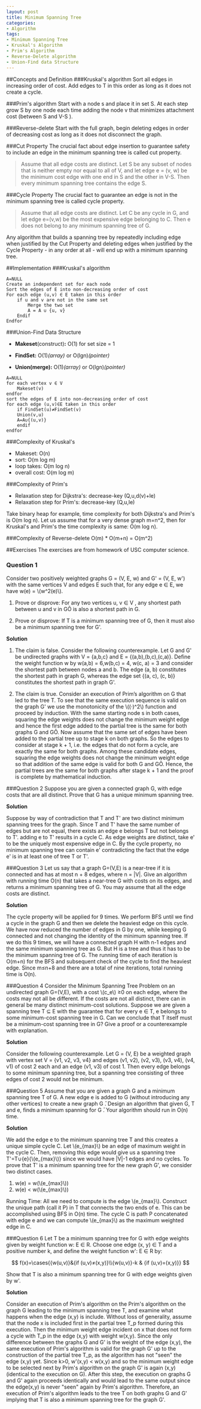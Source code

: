 ```yaml
---
layout: post
title: Minimum Spanning Tree
categories:
- Algorithm
tags:
- Minimum Spanning Tree
- Kruskal's Algorithm
- Prim's Algorithm
- Reverse-Delete algorithm
- Union-Find data Structure
---
```


##Concepts and Definition
###Kruskal's algorithm
Sort all edges in increasing order of cost. Add edges to T in this order as long as it does not create a cycle. 

###Prim's algorithm
Start with a node s and place it in set S. At each step grow S by one node each time adding the node v that minimizes attachment cost (between S and V-S ).

###Reverse-delete
Start with the full graph, begin deleting edges in order of decreasing cost as long as it does not disconnect the graph.

###Cut Property 
The crucial fact about edge insertion to guarantee safety to include an edge in the minimum spanning tree is called cut property.

> Assume that all edge costs are distinct. Let S be any subset of nodes that is neither empty nor equal to all of V, and let edge e = (v, w) be the minimum cost edge with one end in S and the other in V-S. Then every minimum spanning tree contains the edge S.

###Cycle Property 
The crucial fact to guarantee an edge is not in the minimum spanning tree is called cycle property. 

> Assume that all edge costs are distinct. Let C be any cycle in G, and let edge e=(v,w) be the most expensive edge belonging to C. Then e does not belong to any minimum spanning tree of G.

Any algorithm that builds a spanning tree by repeatedly including edge when justified by the Cut Property and deleting edges when justified by the Cycle Property - in any order at all - will end up with a minimum spanning tree.

##Implementation
###Kruskal's algorithm

```
A=NULL
Create an independent set for each node
Sort the edges of E into non-decreasing order of cost
For each edge (u,v) ∈ E taken in this order 
	if u and v are not in the same set
		Merge the two set
		A = A ∪ {u, v}
	Endif
Endfor
```	

###Union-Find Data Structure

- **Makeset**(construct)**:** O(1) for set size = 1

- **FindSet:** O(1)*(array)* or O(lgn)*(pointer)*

-  **Union(merge):** O(1)*(array)* or O(lgn)*(pointer)*

```
A=NULL
for each vertex v ∈ V
	Makeset(v)
endfor
sort the edges of E into non-decreasing order of cost
for each edge (u,v)∈E taken in this order
	if FindSet(u)≠FindSet(v)
	Union(v,u)
	A=A∪{(u,v)}
	endif
endfor
```

###Complexity of Kruskal's
- Makeset: O(n)
- sort: O(m log m)
- loop takes: O(m log n)
- overall cost: O(m log m)

###Complexity of Prim's
- Relaxation step for Dijkstra's: decrease-key (Q,u,d(v)+le)
- Relaxation step for Prim's: decrease-key (Q,u,le)

Take binary heap for example, time complexity for both Dijkstra's and Prim's is O(m log n). Let us assume that for a very dense graph m=n^2, then for Kruskal's and Prim's the time complexity is same: O(m log n).

###Complexity of Reverse-delete
O(m) * O(m+n) = O(m^2)

##Exercises
The exercises are from homework of USC computer science.
###	Question 1

Consider two positively weighted graphs G = (V, E, w) and G' = (V, E, w') with the same vertices V and edges E such that, for any edge e ∈ E, we have w(e) = \\(w^2(e)\\).1. Prove or disprove: For any two vertices u, v ∈ V , any shortest path between u and v in GÕ is also a shortest path in G.
2. Prove or disprove: If T is a minimum spanning tree of G, then it must also be a minimum spanning tree for G'.
**Solution**
1. The claim is false. Consider the following counterexample. Let G and G' be undirected graphs with V = {a,b,c} and E = {(a,b),(b,c),(c,a)}. Define the weight function w by w(a,b) = 6,w(b,c) = 4, w(c, a) = 3 and consider the shortest path between nodes a and b. The edge (a, b) constitutes the shortest path in graph G, whereas the edge set {(a, c), (c, b)} constitutes the shortest path in graph G'.2. The claim is true. Consider an execution of Prim’s algorithm on G that led to the tree T. To see that the same execution sequence is valid on the graph G' we use the monotonicity of the \\((·)^2\\) function and proceed by induction. With the same starting node s in both cases, squaring the edge weights does not change the minimum weight edge and hence the first edge added to the partial tree is the same for both graphs G and GÕ. Now assume that the same set of edges have been added to the partial tree up to stage k on both graphs. So the edges to consider at stage k + 1, i.e. the edges that do not form a cycle, are exactly the same for both graphs. Among these candidate edges, squaring the edge weights does not change the minimum weight edge so that addition of the same edge is valid for both G and GÕ. Hence, the partial trees are the same for both graphs after stage k + 1 and the proof is complete by mathematical induction.
###Question 2
Suppose you are given a connected graph G, with edge costs that are all distinct. Prove that G has a unique minimum spanning tree.**Solution**
Suppose by way of contradiction that T and T' are two distinct minimum spanning trees for the graph. Since T and T' have the same number of edges but are not equal, there exists an edge e belongs T but not belongs to T'. adding e to T' results in a cycle C. As edge weights are distinct, take e' to be the uniquely most expensive edge in C. By the cycle property, no minimum spanning tree can contain e' contradicting the fact that the edge e' is in at least one of tree T or T'.
###Question 3Let us say that a graph G=(V,E) is a near-tree if it is connected and has at most n + 8 edges, where n = |V|. Give an algorithm with running time O(n) that takes a near-tree G with costs on its edges, and returns a minimum spanning tree of G. You may assume that all the edge costs are distinct.
**Solution**

The cycle property will be applied for 9 times. We perform BFS until we find a cycle in the graph G and then we delete the heaviest edge on this cycle. We have now reduced the number of edges in G by one, while keeping G connected and not changing the identity of the minimum spanning tree. If we do this 9 times, we will have a connected graph H with n-1 edges and the same minimum spanning tree as G. But H is a tree and thus it has to be the minimum spanning tree of G. The running time of each iteration is O(m+n) for the BFS and subsequent check of the cycle to find the heaviest edge. Since m≤n+8 and there are a total of nine iterations, total running time is O(n).###Question 4Consider the Minimum Spanning Tree Problem on an undirected graph G=(V,E), with a cost \\(c_e\\) ≥0 on each edge, where the costs may not all be different. If the costs are not all distinct, there can in general be many distinct minimum-cost solutions. Suppose we are given a spanning tree T ⊆ E with the guarantee that for every e ∈ T, e belongs to some minimum-cost spanning tree in G. Can we conclude that T itself must be a minimum-cost spanning tree in G? Give a proof or a counterexample with explanation.

**Solution**

Consider the following counterexample. Let G = (V, E) be a weighted graph with vertex set V = {v1, v2, v3, v4} and edges (v1, v2), (v2, v3), (v3, v4), (v4, v1) of cost 2 each and an edge (v1, v3) of cost 1. Then every edge belongs to some minimum spanning tree, but a spanning tree consisting of three edges of cost 2 would not be minimum.

###Question 5
Assume that you are given a graph G and a minimum spanning tree T of G. A new edge e is added to G (without introducing any other vertices) to create a new graph G ̄. Design an algorithm that given G, T and e, finds a minimum spanning for G ̄. Your algorithm should run in O(n) time.

**Solution**

We add the edge e to the minimum spanning tree T and this creates a unique simple cycle C. Let \\(e\_{max}\\) be an edge of maximum weight in the cycle C. Then, removing this edge would give us a spanning tree T'=T∪{e}{\\(e\_{max}\\)} since we would have |V|-1 edges and no cycles. To prove that T' is a minimum spanning tree for the new graph G', we consider two distinct cases.

1. w(e) = w(\\(e\_{max}\\))
2. w(e) < w(\\(e\_{max}\\))
Running Time: All we need to compute is the edge \\(e\_{max}\\). Construct the unique path (call it P) in T that connects the two ends of e. This can be accomplished using BFS in O(n) time. The cycle C is path P concatenated with edge e and we can compute \\(e\_{max}\\) as the maximum weighted edge in C.
###Question 6Let T be a minimum spanning tree for G with edge weights given by weight function w: E ∈ R. Choose one edge (x, y) ∈ T and a positive number k, and define the weight function w': E ∈ R by:
$$ f(x)=\cases{{w(u,v)}&{if (u,v)≠(x,y)}\\{w(u,v)}-k & {if (u,v)=(x,y)}} $$Show that T is also a minimum spanning tree for G with edge weights given by w'.
**Solution**

Consider an execution of Prim's algorithm on the Prim's algorithm on the graph G leading to the minimum spanning tree T, and examine what happens when the edge (x,y) is include. Without loss of generality, assume that the node x is included first in the partial tree T_p formed during this execution. Then the minimum weight edge incident on x that does not form a cycle with T_p in the edge (x,y) with weight w(x,y). Since the only difference between the graphs G and G' is the weight of the edge (x,y), the same execution of Prim's algorithm is valid for the graph G' up to the construction of the partial tree T_p, as the algorithm has not "seen" the edge (x,y) yet. Since k>0, w'(x,y) < w(x,y)  and so the minimum weight edge to be selected next by Prim's algorithm on the graph G' is again (x,y) (identical to the execution on G). After this step, the execution on graphs G and G' again proceeds identically and would lead to the same output since the edge(x,y) is never "seen" again by Prim's algorithm. Therefore, an execution of Prim's algorithm leads to the tree T on both graphs G and G' implying that T is also a minimum spanning tree for the graph G'.
 
